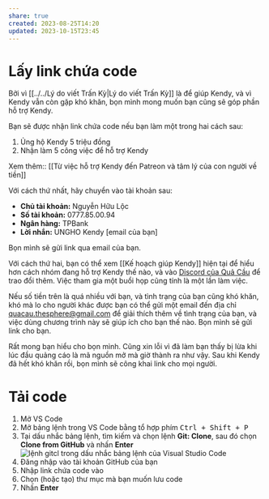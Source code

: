 ```yaml
---
share: true
created: 2023-08-25T14:20
updated: 2023-10-15T23:45
---
```

# Lấy link chứa code
Bởi vì [[../../Lý do viết Trấn Kỳ|Lý do viết Trấn Kỳ]] là để giúp Kendy, và vì Kendy vẫn còn gặp khó khăn, bọn mình mong muốn bạn cũng sẽ góp phần hỗ trợ Kendy.

Bạn sẽ được nhận link chứa code nếu bạn làm một trong hai cách sau:
1. Ủng hộ Kendy 5 triệu đồng
2. Nhận làm 5 công việc để hỗ trợ Kendy

Xem thêm:: [[Từ việc hỗ trợ Kendy đến Patreon và tâm lý của con người về tiền]]

Với cách thứ nhất, hãy chuyển vào tài khoản sau:
- **Chủ tài khoản:** Nguyễn Hữu Lộc
- **Số tài khoản:** 0777.85.00.94
- **Ngân hàng:** TPBank
- **Lời nhắn:** UNGHO Kendy [email của bạn] 

Bọn mình sẽ gửi link qua email của bạn.

Với cách thứ hai, bạn có thể xem [[Kế hoạch giúp Kendy]] hiện tại để hiểu hơn cách nhóm đang hỗ trợ Kendy thế nào, và vào [Discord của Quả Cầu](https://discord.com/channels/898550123007709204/1163106307495170108/1163146573438521505) để trao đổi thêm. Việc tham gia một buổi họp cũng tính là một lần làm việc. 

Nếu số tiền trên là quá nhiều với bạn, và tình trạng của bạn cũng khó khăn, khó mà lo cho người khác được bạn có thể gửi một email đến địa chỉ quacau.thesphere@gmail.com để giải thích thêm về tình trạng của bạn, và việc dùng chương trình này sẽ giúp ích cho bạn thế nào. Bọn mình sẽ gửi link cho bạn. 

Rất mong bạn hiểu cho bọn mình. Cũng xin lỗi vì đã làm bạn thấy bị lừa khi lúc đầu quảng cáo là mã nguồn mở mà giờ thành ra như vậy. Sau khi Kendy đã hết khó khăn rồi, bọn mình sẽ công khai link cho mọi người.

# Tải code
1. Mở VS Code
2. Mở bảng lệnh trong VS Code bằng tổ hợp phím <kbd>Ctrl + Shift + P</kbd>
3. Tại dấu nhắc bảng lệnh, tìm kiếm và chọn lệnh **Git: Clone**, sau đó chọn **Clone from GitHub** và nhấn **Enter**
     ![lệnh gitcl trong dấu nhắc bảng lệnh của Visual Studio Code](https://learn.microsoft.com/en-us/azure/developer/javascript/media/how-to-clone-github-repo/visual-studio-code-git-clone.png)
4. Đăng nhập vào tài khoản GitHub của bạn
5. Nhập link chứa code vào
6. Chọn (hoặc tạo) thư mục mà bạn muốn lưu code    
7. Nhấn **Enter**

